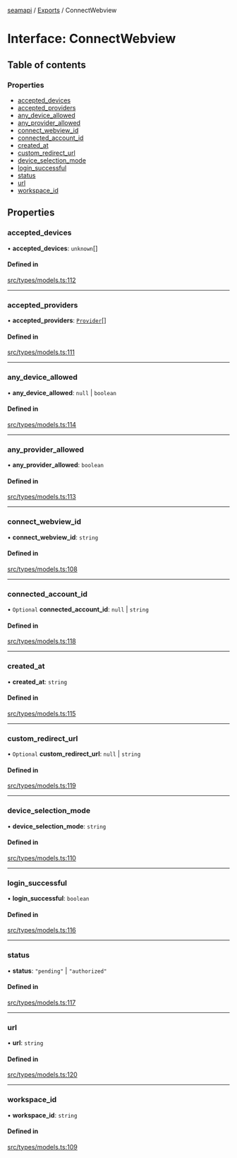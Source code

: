 [seamapi](../README.md) / [Exports](../modules.md) / ConnectWebview

# Interface: ConnectWebview

## Table of contents

### Properties

- [accepted\_devices](ConnectWebview.md#accepted_devices)
- [accepted\_providers](ConnectWebview.md#accepted_providers)
- [any\_device\_allowed](ConnectWebview.md#any_device_allowed)
- [any\_provider\_allowed](ConnectWebview.md#any_provider_allowed)
- [connect\_webview\_id](ConnectWebview.md#connect_webview_id)
- [connected\_account\_id](ConnectWebview.md#connected_account_id)
- [created\_at](ConnectWebview.md#created_at)
- [custom\_redirect\_url](ConnectWebview.md#custom_redirect_url)
- [device\_selection\_mode](ConnectWebview.md#device_selection_mode)
- [login\_successful](ConnectWebview.md#login_successful)
- [status](ConnectWebview.md#status)
- [url](ConnectWebview.md#url)
- [workspace\_id](ConnectWebview.md#workspace_id)

## Properties

### accepted\_devices

• **accepted\_devices**: `unknown`[]

#### Defined in

[src/types/models.ts:112](https://github.com/hello-seam/seamapi-javascript/blob/main/src/types/models.ts#L112)

___

### accepted\_providers

• **accepted\_providers**: [`Provider`](../enums/Provider.md)[]

#### Defined in

[src/types/models.ts:111](https://github.com/hello-seam/seamapi-javascript/blob/main/src/types/models.ts#L111)

___

### any\_device\_allowed

• **any\_device\_allowed**: ``null`` \| `boolean`

#### Defined in

[src/types/models.ts:114](https://github.com/hello-seam/seamapi-javascript/blob/main/src/types/models.ts#L114)

___

### any\_provider\_allowed

• **any\_provider\_allowed**: `boolean`

#### Defined in

[src/types/models.ts:113](https://github.com/hello-seam/seamapi-javascript/blob/main/src/types/models.ts#L113)

___

### connect\_webview\_id

• **connect\_webview\_id**: `string`

#### Defined in

[src/types/models.ts:108](https://github.com/hello-seam/seamapi-javascript/blob/main/src/types/models.ts#L108)

___

### connected\_account\_id

• `Optional` **connected\_account\_id**: ``null`` \| `string`

#### Defined in

[src/types/models.ts:118](https://github.com/hello-seam/seamapi-javascript/blob/main/src/types/models.ts#L118)

___

### created\_at

• **created\_at**: `string`

#### Defined in

[src/types/models.ts:115](https://github.com/hello-seam/seamapi-javascript/blob/main/src/types/models.ts#L115)

___

### custom\_redirect\_url

• `Optional` **custom\_redirect\_url**: ``null`` \| `string`

#### Defined in

[src/types/models.ts:119](https://github.com/hello-seam/seamapi-javascript/blob/main/src/types/models.ts#L119)

___

### device\_selection\_mode

• **device\_selection\_mode**: `string`

#### Defined in

[src/types/models.ts:110](https://github.com/hello-seam/seamapi-javascript/blob/main/src/types/models.ts#L110)

___

### login\_successful

• **login\_successful**: `boolean`

#### Defined in

[src/types/models.ts:116](https://github.com/hello-seam/seamapi-javascript/blob/main/src/types/models.ts#L116)

___

### status

• **status**: ``"pending"`` \| ``"authorized"``

#### Defined in

[src/types/models.ts:117](https://github.com/hello-seam/seamapi-javascript/blob/main/src/types/models.ts#L117)

___

### url

• **url**: `string`

#### Defined in

[src/types/models.ts:120](https://github.com/hello-seam/seamapi-javascript/blob/main/src/types/models.ts#L120)

___

### workspace\_id

• **workspace\_id**: `string`

#### Defined in

[src/types/models.ts:109](https://github.com/hello-seam/seamapi-javascript/blob/main/src/types/models.ts#L109)
